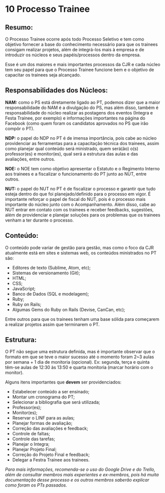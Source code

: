 # 10 Processo Trainee

## Resumo:

O Processo Trainee ocorre após todo Processo Seletivo e tem como objetivo fornecer a base do conhecimento necessário para que os trainees consigam realizar projetos, além de integrá-los mais à empresa e de introduzir os núcleos e seus papéis/processos dentro da empresa.

Esse é um dos maiores e mais importantes processos da CJR e cada núcleo tem seu papel para que o Processo Trainee funcione bem e o objetivo de capacitar os trainees seja alcançado.

## Responsabilidades dos Núcleos:

**NAM:** como o PS está diretamente ligado ao PT, podemos dizer que a maior responsabilidade do NAM é a divulgação do PS, mas além disso, também é responsabilidade do núcleo realizar as postagens dos eventos \(Integra e Festa Trainee, por exemplo\) e informações importantes na página do Facebook \(como quem foram os candidatos aprovados no PS que irão compôr o PT\).

**NDP:** o papel do NDP no PT é de imensa importância, pois cabe ao núcleo providenciar as ferramentas para a capacitação técnica dos trainees, assim como planejar qual conteúdo será ministrado, quem será\(ão\) o\(s\) professor\(es\) e monitor\(es\), qual será a estrutura das aulas e das avaliações, entre outros.

**NOE:** o NOE tem como objetivo apresentar o Estatuto e o Regimento Interno aos trainees e a fiscalizar o funcionamento do PT junto ao NUT, entre outros.

**NUT:** o papel do NUT no PT é de fiscalizar o processo e garantir que tudo esteja dentro do que foi planejado/definido para o processo em vigor. É importante reforçar o papel de fiscal do NUT, pois é o processo mais importante do núcleo junto com o Acompanhamento. Além disso, cabe ao NUT entrar em contato com os trainees e receber feedbacks, sugestões, além de providenciar e planejar soluções para os problemas que os trainees venham a ter durante o processo.

## Conteúdo:

O conteúdo pode variar de gestão para gestão, mas como o foco da CJR atualmente está em sites e sistemas web, os conteúdos ministrados no PT são:

* Editores de texto \(Sublime, Atom, etc\);
* Sistemas de versionamento \(Git\);
* HTML;
* CSS;
* JavaScript;
* Banco de Dados \(SQL e modelagem\);
* Ruby;
* Ruby on Rails;
* Algumas Gems do Ruby on Rails \(Devise, CanCan, etc\);

Entre outros para que os trainees tenham uma base sólida para começarem a realizar projetos assim que terminarem o PT.

## Estrutura:

O PT não segue uma estrutura definida, mas é importante observar que o formato em que se teve o maior sucesso até o momento foram 2~3 aulas por semana + 1 dia de monitoria \(opcional\). Ex: segunda, terça e quinta têm-se aulas de 12:30 às 13:50 e quarta monitoria \(marcar horário com o monitor\).

Alguns itens importantes que **devem** ser providenciados:

* Estabelecer conteúdo a ser ensinado;
* Montar um cronograma do PT;
* Selecionar a bibliografia que será utilizada;
* Professor\(es\);
* Monitor\(es\);
* Reservar o LINF para as aulas;
* Planejar formas de avaliação;
* Correção das avaliações e feedback;
* Controle de faltas;
* Controle das tarefas;
* Planejar o Integra;
* Planejar Projeto Final;
* Correção do Projeto Final e feedback;
* Delegar a Festra Trainee aos trainees.

_Para mais informações, recomenda-se o uso do Google Drive e do Trello, além de consultar membros mais experientes e ex-membros, pois há muita documentação desse processo e os outros membros saberão explicar como foram os PTs passados._

